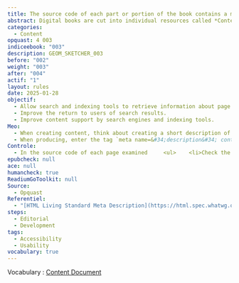 ```yaml
---
title: The source code of each part or portion of the book contains a metadata that describes the content of the book
abstract: Digital books are cut into individual resources called *Content Document*. This decoupage represents the representation of specific editorial portions (one page, one chapter, etc. ). Each of these resources is contained in a file and must contain information in the source code to describe it or provide information about it. This reference relates to the metadata which, as its name indicates, allows to describe the page.
categories:
  - Content
opquast: 4 003
indiceebook: "003"
description: GEOM_SKETCHER_003
before: "002"
weight: "003"
after: "004"
actif: "1"
layout: rules
date: 2025-01-28
objectif:
  - Allow search and indexing tools to retrieve information about page content.
  - Improve the return to users of search results.
  - Improve content support by search engines and indexing tools.
Meo:
  - When creating content, think about creating a short description of each portion of the book
  - When producing, enter the tag `meta name=&#34;description&#34; content=&#34;&#34;`, or a specific element with the same function, with a description of the content.
Controle:
  - In the source code of each page examined     <ul>    <li>Check the meaning of the `&lt;meta name=&#34;description&#34; content=&#34;&#34; /&gt;` tag or an equivalent, for example, browser development tools.</li>    <li>Check that the text of this tag actually describes, the content of the page is specific or more manageable.</li>    </ul>
epubcheck: null
ace: null
humancheck: true
ReadiumGoToolkit: null
Source:
  - Opquast
Referentiel:
  - "[HTML Living Standard Meta Description](https://html.spec.whatwg.org/#meta-description)"
steps:
  - Editorial
  - Development
tags:
  - Accessibility
  - Usability
vocabulary: true
---
```


Vocabulary&nbsp;: [Content Document](../../vocabulaire#contentdocument)